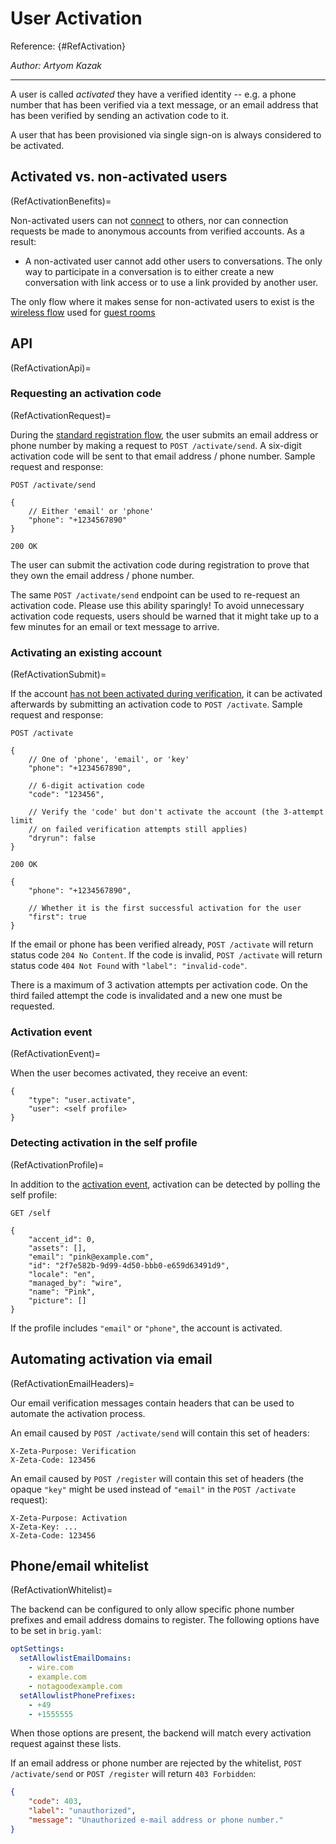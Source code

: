 # User Activation

Reference: {#RefActivation}

_Author: Artyom Kazak_

---

A user is called _activated_ they have a verified identity -- e.g. a phone number that has been verified via a text message, or an email address that has been verified by sending an activation code to it.

A user that has been provisioned via single sign-on is always considered to be activated.

## Activated vs. non-activated users
(RefActivationBenefits)=

Non-activated users can not [connect](connection.md) to others, nor can connection requests be made to anonymous accounts from verified accounts. As a result:

* A non-activated user cannot add other users to conversations. The only way to participate in a conversation is to either create a new conversation with link access or to use a link provided by another user.

The only flow where it makes sense for non-activated users to exist is the [wireless flow](RefRegistrationWireless) used for [guest rooms](https://wire.com/en/features/encrypted-guest-rooms/)

## API
(RefActivationApi)=

### Requesting an activation code
(RefActivationRequest)=

During the [standard registration flow](RefRegistrationStandard), the user submits an email address or phone number by making a request to `POST /activate/send`. A six-digit activation code will be sent to that email address / phone number. Sample request and response:

```
POST /activate/send

{
    // Either 'email' or 'phone'
    "phone": "+1234567890"
}
```

```
200 OK
```

The user can submit the activation code during registration to prove that they own the email address / phone number.

The same `POST /activate/send` endpoint can be used to re-request an activation code. Please use this ability sparingly! To avoid unnecessary activation code requests, users should be warned that it might take up to a few minutes for an email or text message to arrive.

### Activating an existing account
(RefActivationSubmit)=

If the account [has not been activated during verification](RefRegistrationNoPreverification), it can be activated afterwards by submitting an activation code to `POST /activate`. Sample request and response:

```
POST /activate

{
    // One of 'phone', 'email', or 'key'
    "phone": "+1234567890",

    // 6-digit activation code
    "code": "123456",

    // Verify the 'code' but don't activate the account (the 3-attempt limit
    // on failed verification attempts still applies)
    "dryrun": false
}
```

```
200 OK

{
    "phone": "+1234567890",

    // Whether it is the first successful activation for the user
    "first": true
}
```

If the email or phone has been verified already, `POST /activate` will return status code `204 No Content`. If the code is invalid, `POST /activate` will return status code `404 Not Found` with `"label": "invalid-code"`.

There is a maximum of 3 activation attempts per activation code. On the third failed attempt the code is invalidated and a new one must be requested.

### Activation event
(RefActivationEvent)=

When the user becomes activated, they receive an event:

```
{
    "type": "user.activate",
    "user": <self profile>
}
```

### Detecting activation in the self profile
(RefActivationProfile)=

In addition to the [activation event](RefActivationEvent), activation can be detected by polling the self profile:

```
GET /self

{
    "accent_id": 0,
    "assets": [],
    "email": "pink@example.com",
    "id": "2f7e582b-9d99-4d50-bbb0-e659d63491d9",
    "locale": "en",
    "managed_by": "wire",
    "name": "Pink",
    "picture": []
}
```

If the profile includes `"email"` or `"phone"`, the account is activated.

## Automating activation via email
(RefActivationEmailHeaders)=

Our email verification messages contain headers that can be used to automate the activation process.

An email caused by `POST /activate/send` will contain this set of headers:

```
X-Zeta-Purpose: Verification
X-Zeta-Code: 123456
```

An email caused by `POST /register` will contain this set of headers (the opaque `"key"` might be used instead of `"email"` in the `POST /activate` request):

```
X-Zeta-Purpose: Activation
X-Zeta-Key: ...
X-Zeta-Code: 123456
```

## Phone/email whitelist
(RefActivationWhitelist)=

The backend can be configured to only allow specific phone number prefixes and email address domains to register. The following options have to be set in `brig.yaml`:

```yaml
optSettings:
  setAllowlistEmailDomains:
    - wire.com
    - example.com
    - notagoodexample.com
  setAllowlistPhonePrefixes:
    - +49
    - +1555555
```

When those options are present, the backend will match every activation request against these lists.

If an email address or phone number are rejected by the whitelist, `POST /activate/send` or `POST /register` will return `403 Forbidden`:

```json
{
    "code": 403,
    "label": "unauthorized",
    "message": "Unauthorized e-mail address or phone number."
}
```
